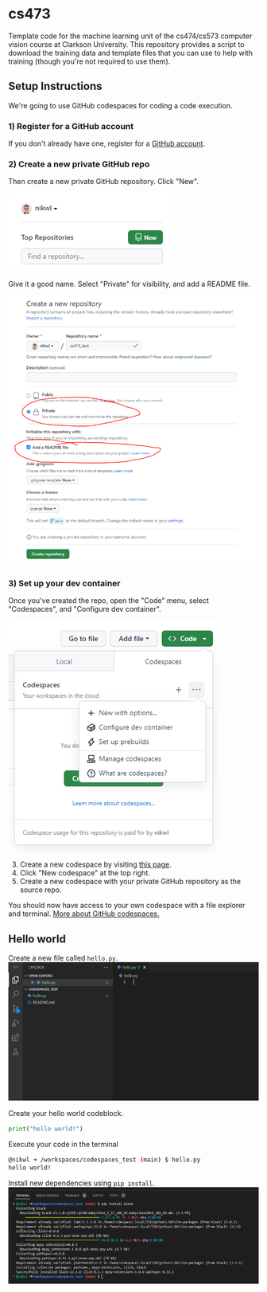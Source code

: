 # cs473

Template code for the machine learning unit of the cs474/cs573 computer vision course at Clarkson University. This repository provides a script to download the training data and template files that you can use to help with training (though you're not required to use them).

## Setup Instructions

We're going to use GitHub codespaces for coding a code execution. 

### 1) Register for a GitHub account
If you don't already have one, register for a [GitHub account](https://github.com/). 

### 2) Create a new private GitHub repo
Then create a new private GitHub repository. Click "New".

![](assets/github0.png)

Give it a good name. Select "Private" for visibility, and add a README file.

![](assets/github1.png)

### 3) Set up your dev container

Once you've created the repo, open the "Code" menu, select "Codespaces", and "Configure dev container".

![](assets/github2.png)


3) Create a new codespace by visiting [this page](https://github.com/codespaces).
4) Click "New codespace" at the top right.
5) Create a new codespace with your private GitHub repository as the source repo. 

You should now have access to your own codespace with a file explorer and terminal. [More about GitHub codespaces.](https://docs.github.com/en/codespaces/getting-started/quickstart)

## Hello world

Create a new file called `hello.py`.
![](assets/1.png)

Create your hello world codeblock.
```python
print("hello world!")
```

Execute your code in the terminal
```bash
@nikwl ➜ /workspaces/codespaces_test (main) $ hello.py 
hello world!
```

Install new dependencies using `pip install`.
![](assets/2.png)

